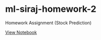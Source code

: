 # ml-siraj-homework-2
Homework Assignment (Stock Prediction)

[View Notebook](https://nbviewer.jupyter.org/github/jffernandez/ml-siraj-homework-2/blob/master/Stock_Prediction.ipynb)
